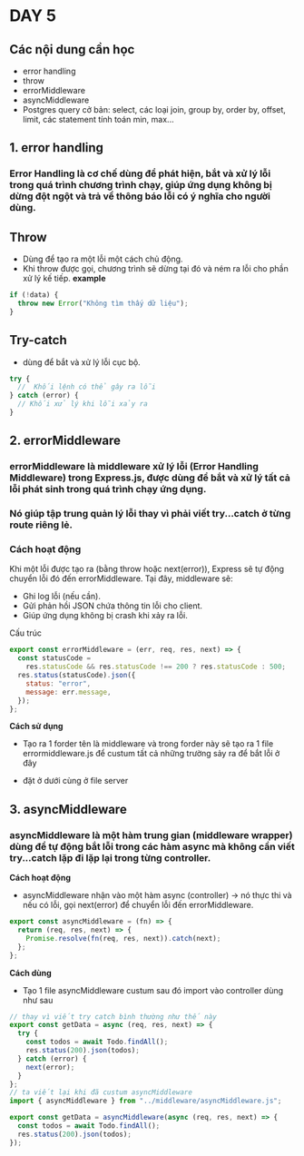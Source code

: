 # DAY 5

## Các nội dung cần học

- error handling
- throw
- errorMiddleware
- asyncMiddleware
- Postgres query cở bản: select, các loại join, group by, order by, offset, limit, các statement tính toán min, max...

## 1. error handling

### Error Handling là cơ chế dùng để phát hiện, bắt và xử lý lỗi trong quá trình chương trình chạy, giúp ứng dụng không bị dừng đột ngột và trả về thông báo lỗi có ý nghĩa cho người dùng.

## Throw

- Dùng để tạo ra một lỗi một cách chủ động.
- Khi throw được gọi, chương trình sẽ dừng tại đó và ném ra lỗi cho phần xử lý kế tiếp.
  **example**

```js
if (!data) {
  throw new Error("Không tìm thấy dữ liệu");
}
```

## Try-catch

- dùng để bắt và xử lý lỗi cục bộ.

```js
try {
  //  Khối lệnh có thể gây ra lỗi
} catch (error) {
  // Khối xử lý khi lỗi xảy ra
}
```

## 2. errorMiddleware

### errorMiddleware là middleware xử lý lỗi (Error Handling Middleware) trong Express.js, được dùng để bắt và xử lý tất cả lỗi phát sinh trong quá trình chạy ứng dụng.

### Nó giúp tập trung quản lý lỗi thay vì phải viết try...catch ở từng route riêng lẻ.

### Cách hoạt động

Khi một lỗi được tạo ra (bằng throw hoặc next(error)), Express sẽ tự động chuyển lỗi đó đến errorMiddleware.
Tại đây, middleware sẽ:

- Ghi log lỗi (nếu cần).
- Gửi phản hồi JSON chứa thông tin lỗi cho client.
- Giúp ứng dụng không bị crash khi xảy ra lỗi.

Cấu trúc

```js
export const errorMiddleware = (err, req, res, next) => {
  const statusCode =
    res.statusCode && res.statusCode !== 200 ? res.statusCode : 500;
  res.status(statusCode).json({
    status: "error",
    message: err.message,
  });
};
```

**Cách sử dụng**

- Tạo ra 1 forder tên là middleware và trong forder này sẽ tạo ra 1 file errormiddleware.js để custum tất cả những trường sảy ra để bắt lỗi ở đây

- đặt ở dưới cùng ở file server

## 3. asyncMiddleware

### asyncMiddleware là một hàm trung gian (middleware wrapper) dùng để tự động bắt lỗi trong các hàm async mà không cần viết try...catch lặp đi lặp lại trong từng controller.

**Cách hoạt động**

- asyncMiddleware nhận vào một hàm async (controller)
  → nó thực thi và nếu có lỗi, gọi next(error) để chuyển lỗi đến errorMiddleware.

```js
export const asyncMiddleware = (fn) => {
  return (req, res, next) => {
    Promise.resolve(fn(req, res, next)).catch(next);
  };
};
```

**Cách dùng**

- Tạo 1 file asyncMiddleware custum sau đó import vào controller dùng như sau

```js
// thay vì viết try catch bình thường như thế này
export const getData = async (req, res, next) => {
  try {
    const todos = await Todo.findAll();
    res.status(200).json(todos);
  } catch (error) {
    next(error);
  }
};
// ta viết lại khi đã custum asyncMiddleware
import { asyncMiddleware } from "../middleware/asyncMiddleware.js";

export const getData = asyncMiddleware(async (req, res, next) => {
  const todos = await Todo.findAll();
  res.status(200).json(todos);
});
```

